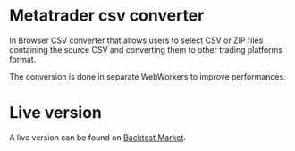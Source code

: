 # Metatrader csv converter

In Browser CSV converter that allows users to select CSV or ZIP files containing the source CSV and converting them to other trading platforms format.

The conversion is done in separate WebWorkers to improve performances.

# Live version

A live version can be found on [Backtest Market](https://www.backtestmarket.com/converter/).
